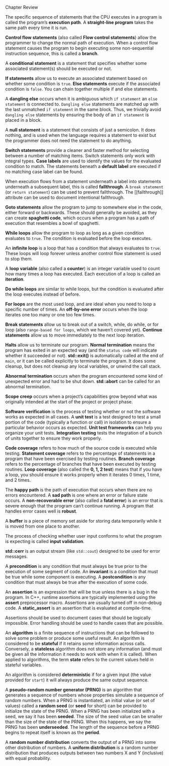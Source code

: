 Chapter Review

The specific sequence of statements that the CPU executes in a program is called the program’s **execution path**. A **straight-line program** takes the same path every time it is run.

**Control flow statements** (also called **Flow control statements**) allow the programmer to change the normal path of execution. When a control flow statement causes the program to begin executing some non-sequential instruction sequence, this is called a **branch**.

A **conditional statement** is a statement that specifies whether some associated statement(s) should be executed or not.

**If statements** allow us to execute an associated statement based on whether some condition is `true`. **Else statements** execute if the associated condition is `false`. You can chain together multiple if and else statements.

A **dangling else** occurs when it is ambiguous which `if statement` an `else statement` is connected to. `Dangling else` statements are matched up with the last unmatched `if statement` in the same block. Thus, we trivially avoid `dangling else` statements by ensuring the body of an `if statement` is placed in a block.

A **null statement** is a statement that consists of just a semicolon. It does nothing, and is used when the language requires a statement to exist but the programmer does not need the statement to do anything.

**Switch statements** provide a cleaner and faster method for selecting between a number of matching items. Switch statements only work with integral types. **Case labels** are used to identify the values for the evaluated condition to match. The statements beneath a **default label** are executed if no matching case label can be found.

When execution flows from a statement underneath a label into statements underneath a subsequent label, this is called **fallthrough**. A `break statement` (or `return statement`) can be used to prevent fallthrough. The [[fallthrough]] attribute can be used to document intentional fallthrough.

**Goto statements** allow the program to jump to somewhere else in the code, either forward or backwards. These should generally be avoided, as they can create **spaghetti code**, which occurs when a program has a path of execution that resembles a bowl of spaghetti.

**While loops** allow the program to loop as long as a given condition evaluates to `true`. The condition is evaluated before the loop executes.

An **infinite loop** is a loop that has a condition that always evaluates to `true`. These loops will loop forever unless another control flow statement is used to stop them.

A **loop variable** (also called a **counter**) is an integer variable used to count how many times a loop has executed. Each execution of a loop is called an **iteration**.

**Do while loops** are similar to while loops, but the condition is evaluated after the loop executes instead of before.

**For loops** are the most used loop, and are ideal when you need to loop a specific number of times. An **off-by-one error** occurs when the loop iterates one too many or one too few times.

**Break statements** allow us to break out of a switch, while, do while, or for loop (also `range-based for loops`, which we haven’t covered yet). **Continue statements** allow us to move immediately to the next loop iteration.

**Halts** allow us to terminate our program. **Normal termination** means the program has exited in an expected way (and the `status code` will indicate whether it succeeded or not). **std::exit()** is automatically called at the end of `main`, or it can be called explicitly to terminate the program. It does some cleanup, but does not cleanup any local variables, or unwind the call stack.

**Abnormal termination** occurs when the program encountered some kind of unexpected error and had to be shut down. **std::abort** can be called for an abnormal termination.

**Scope creep** occurs when a project’s capabilities grow beyond what was originally intended at the start of the project or project phase.

**Software verification** is the process of testing whether or not the software works as expected in all cases. A **unit test** is a test designed to test a small portion of the code (typically a function or call) in isolation to ensure a particular behavior occurs as expected. **Unit test frameworks** can help you organize your unit tests. **Integration testing** tests the integration of a bunch of units together to ensure they work properly.

**Code coverage** refers to how much of the source code is executed while testing. **Statement coverage** refers to the percentage of statements in a program that have been exercised by testing routines. **Branch coverage** refers to the percentage of branches that have been executed by testing routines. **Loop coverage** (also called the **0, 1, 2 test**) means that if you have a loop, you should ensure it works properly when it iterates 0 times, 1 time, and 2 times.

The **happy path** is the path of execution that occurs when there are no errors encountered. A **sad path** is one where an error or failure state occurs. A **non-recoverable error** (also called a **fatal error**) is an error that is severe enough that the program can’t continue running. A program that handles error cases well is **robust**.

A **buffer** is a piece of memory set aside for storing data temporarily while it is moved from one place to another.

The process of checking whether user input conforms to what the program is expecting is called **input validation**.

**std::cerr** is an output stream (like `std::cout`) designed to be used for error messages.

A **precondition** is any condition that must always be true prior to the execution of some segment of code. An **invariant** is a condition that must be true while some component is executing. A **postcondition** is any condition that must always be true after the execution of some code.

An **assertion** is an expression that will be true unless there is a bug in the program. In C++, runtime assertions are typically implemented using the **assert** preprocessor macro. Assertions are usually turned off in non-debug code. A **static_assert** is an assertion that is evaluated at compile-time.

Assertions should be used to document cases that should be logically impossible. Error handling should be used to handle cases that are possible.

An **algorithm** is a finite sequence of instructions that can be followed to solve some problem or produce some useful result. An algorithm is considered to be **stateful** if it retains some information across calls. Conversely, a **stateless** algorithm does not store any information (and must be given all the information it needs to work with when it is called). When applied to algorithms, the term **state** refers to the current values held in stateful variables.

An algorithm is considered **deterministic** if for a given input (the value provided for `start`) it will always produce the same output sequence.

A **pseudo-random number generator (PRNG)** is an algorithm that generates a sequence of numbers whose properties simulate a sequence of random numbers. When a PRNG is instantiated, an initial value (or set of values) called a **random seed** (or **seed** for short) can be provided to initialize the state of the PRNG. When a PRNG has been initialized with a seed, we say it has been **seeded**. The size of the seed value can be smaller than the size of the state of the PRNG. When this happens, we say the PRNG has been **underseeded**. The length of the sequence before a PRNG begins to repeat itself is known as the **period**.

A **random number distribution** converts the output of a PRNG into some other distribution of numbers. A **uniform distribution** is a random number distribution that produces outputs between two numbers X and Y (inclusive) with equal probability.